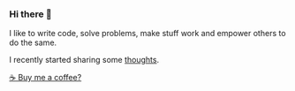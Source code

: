 ### Hi there 👋

I like to write code, solve problems, make stuff work and empower others to do the same.

I recently started sharing some [thoughts](https://thoughts.jacobjmarks.dev/).

[:coffee: Buy me a coffee?](https://www.buymeacoffee.com/jacobjmarks)
